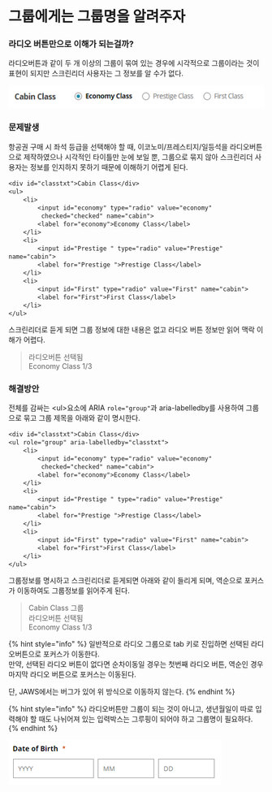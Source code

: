 # 그룹에게는 그룹명을 알려주자

### 라디오 버튼만으로 이해가 되는걸까?

라디오버튼과 같이 두 개 이상의 그룹이 묶여 있는 경우에 시각적으로 그룹이라는 것이 표현이 되지만 스크린리더 사용자는 그 정보를 알 수가 없다.

![](../../.gitbook/assets/508.png)

### 문제발생

항공권 구매 시 좌석 등급을 선택해야 할 때, 이코노미/프레스티지/일등석을 라디오버튼으로 제작하였으나 시각적인 타이틀만 눈에 보일 뿐, 그룹으로 묶지 않아 스크린리더 사용자는 정보를 인지하지 못하기 때문에 이해하기 어렵게 된다.

```markup
<div id="classtxt">Cabin Class</div>
<ul>
    <li>
        <input id="economy" type="radio" value="economy" 
         checked="checked" name="cabin">
        <label for="economy">Economy Class</label>
    </li>
    <li>
        <input id="Prestige " type="radio" value="Prestige" name="cabin">
        <label for="Prestige ">Prestige Class</label>
    </li>
    <li>
        <input id="First" type="radio" value="First" name="cabin">
        <label for="First">First Class</label>
    </li>
</ul>
```

스크린리더로 듣게 되면 그룹 정보에 대한 내용은 없고  라디오 버튼 정보만 읽어 맥락 이해가 어렵다.

> 라디오버튼 선택됨   
> Economy Class 1/3

### 해결방안

전체를 감싸는 &lt;ul&gt;요소에 ARIA `role="group"`과 aria-labelledby를 사용하여 그룹으로 묶고 그룹 제목을 아래와 같이 명시한다.

```markup
<div id="classtxt">Cabin Class</div>
<ul role="group" aria-labelledby="classtxt">
    <li>
        <input id="economy" type="radio" value="economy" 
         checked="checked" name="cabin">
        <label for="economy">Economy Class</label>
    </li>
    <li>
        <input id="Prestige " type="radio" value="Prestige" name="cabin">
        <label for="Prestige ">Prestige Class</label>
    </li>
    <li>
        <input id="First" type="radio" value="First" name="cabin">
        <label for="First">First Class</label>
    </li>
</ul>
```

그룹정보를 명시하고 스크린리더로 듣게되면 아래와 같이 들리게 되며, 역순으로 포커스가 이동하여도 그룹정보를 읽어주게 된다.

> Cabin Class 그룹  
> 라디오버튼 선택됨   
> Economy Class 1/3

{% hint style="info" %}
일반적으로 라디오 그룹으로 tab 키로 진입하면 선택된 라디오버튼으로 포커스가 이동한다.   
만약, 선택된 라디오 버튼이 없다면 순차이동일 경우는 첫번째 라디오 버튼, 역순인 경우 마지막 라디오 버튼으로 포커스는 이동된다.

단, JAWS에서는 버그가 있어 위 방식으로 이동하지 않는다.
{% endhint %}

{% hint style="info" %}
라디오버튼만 그룹이 되는 것이 아니고, 생년월일이 따로 입력해야 할 때도 나뉘어져 있는 입력박스는 그루핑이 되어야 하고 그룹명이 필요하다.
{% endhint %}

![](../../.gitbook/assets/image%20%2820%29.png)

